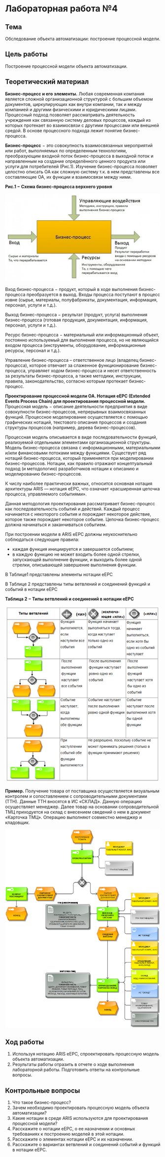 # Лабораторная работа №4 #

## Тема ##

Обследование объекта автоматизации: построение процессной модели.

## Цель работы ##

Построение процессной модели объекта автоматизации.

## Теоретический материал ##

**Бизнес-процесс и его элементы.** Любая современная компания является сложной организационной структурой с большим объемом документов, циркулирующих как внутри компании, так и между компанией и другими физическими и юридическими лицами. Процессный подход позволяет рассматривать деятельность учреждения как связанную систему деловых процессов, каждый из которых протекает во взаимосвязи с другими процессами или внешней средой. В основе процессного подхода лежит понятие
бизнес-процесса.

**Бизнес-процесс** $-$ это совокупность взаимосвязанных мероприятий или работ, выполняемых по определенным технологиям, преобразующим входной поток бизнес-процесса в выходной поток и направленным на создание определённого ценного продукта или услуги для потребителей (Рис.1).
Изучение бизнес-процесса позволяет целостно описать ОА как сложную систему т.к. в нем представлены все составляющие ОА, их функции и взаимосвязи между ними.

**Рис.1 $-$ Схема бизнес-процесса верхнего уровня**

![рис. 1](images/img_1_business_pros_scheme.jpg)

Вход бизнес-процесса $-$ продукт, который в ходе выполнения бизнес-процесса преобразуется в выход. Входы процесса поступают в процесс извне (сырье, материалы, полуфабрикаты, документация, информация, персонал, услуги и т.д.).

Выход бизнес-процесса $-$ результат (продукт, услуга) выполнения бизнес-процесса (готовая продукция, документация, информация, персонал, услуги и т.д.).

Ресурс бизнес-процесса $-$ материальный или информационный объект, постоянно используемый для выполнения процесса, но не являющийся входом процесса (инструменты, оборудование, информационные ресурсы, персонал и т.д.).

Управление бизнес-процесса – ответственное лицо (владелец бизнес-процесса), которое отвечает за слаженное функционирование бизнес-процесса, управляет ходом бизнес-процесса и несет ответственность за результаты бизнес-процесса, а также методики, инструкции, правила, законодательство, согласно которым протекает бизнес-процесс.

**Проектирование процессной модели ОА. Нотация eEPC (Extended Events Process Chain) для проектирования процессной модели.** Процессная модель $-$ описание деятельности предприятия в виде совокупности бизнес-процессов, непрерывных взаимосвязанных функций. Процессное моделирование осуществляется с помощью графических нотаций, текстового описания процессов и создания структуры процессов (например, дерева бизнес-процессов).

Процессная модель описывается в виде последовательности функций, реализуемой отдельными элементами организационной структуры. Модель бизнес-процесса связана с информационными, материальными и/или финансовыми потоками между функциями. Существует ряд нотаций бизнес-процесса, который применяется при моделировании бизнес-процессов. Нотации, как правило отражают концептуальный подход (и методологию) разработчиков нотации к описанию и моделированию бизнес-процессов.

К числу наиболее практически важных, относится основная нотация архитектуры ARIS — нотация eEPC, что означает «расширенная цепочка процесса, управляемого событиями».

Данная методология проектирования рассматривает бизнес-процесс как последовательность событий и действий. Каждый процесс начинается с некоторого события и порождает некоторое действие, которое также порождает некоторое событие. Цепочка бизнес-процесс должна начинаться и заканчиваться событием.

При построении модели в ARIS eEPC должны неукоснительно соблюдаться следующие правила:

+ каждая функция инициируется и завершается событием;
+ в каждую функцию не может входить более одной стрелки, запускающей выполнение функции, и выходить более одной стрелки, описывающей завершение выполнения функции.

В Таблице1 представлены элементы нотации eEPC

В Таблице 2 представлены типы ветвлений и соединений функций и событий в нотации eEPC

**Таблица 2 $-$ Типы ветвлений и соединений в нотации eEPC**

![рис. 2](images/img_2_branches_types_eEPC.png)

**Пример.** Получение товара от поставщика осуществляется визуальным контролем и сопоставлением с сопроводительными документами (ТТН). Данные ТТН вносятся в ИС «СКЛАД». Данную операцию осуществляет менеджер. Далее товар на основании сопроводительной ТМЦ приходуется на склад с внесением сведений о нем в документ «Карточка ТМЦ». Операцию выполняют совместно менеджер и кладовщик.

![рис. 3](images/img_3.png)

## Ход работы ##

1. Используя нотацию ARIS eEPC, спроектировать процессную модель объекта автоматизации.
2. Результаты работы отразить в отчете о ходе выполнения лабораторной работы. Подготовить ответы на контрольные вопросы.

## Контрольные вопросы ##

1. Что такое бизнес-процесс?
2. Зачем необходимо проектировать процессную модель объекта автоматизации?
3. Какие нотации в среде ARIS используются для проектирования процессной модели?
4. Расскажите о нотации eEPC, о ее назначении и основных требованиях к построению моделей в этой нотации.
5. Расскажите о элементах нотации eEPC и их назначении.
6. Расскажите о вариантах ветвлений и соединений событий и функций в нотации eEPC.
